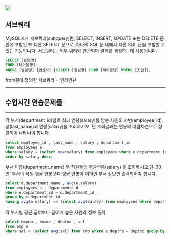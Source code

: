 <img src="https://capsule-render.vercel.app/api?type=waving&color=auto&height=200&section=header&text=서브쿼리&fontSize=90" />

## 서브쿼리
MySQL에서 서브쿼리(subquery)란, SELECT, INSERT, UPDATE 또는 DELETE 문 안에 포함된 
또 다른 SELECT 문으로, 하나의 SQL 문 내에서 다른 SQL 문을 포함할 수 있는 기능입니다. 서브쿼리는 외부 쿼리와 연관되어 결과를 생성하는데 사용됩니다.

```sql
SELECT [컬럼명]
FROM [테이블명]
WHERE [컬럼명] [연산자] (SELECT [컬럼명] FROM [테이블명] WHERE [조건]);
```

from절에 정의한 서브쿼리 = 인라인뷰

<hr>

## 수업시간 연습문제들

<hr>


각 부서(department_id)별로 최고 연봉(salary)를 받는 사원의 사번(employee_id), 성(last_name)과 연봉(salary)을 조회하시오. 단 조회결과는
연봉의 내림차순으로 정렬되어 나타나야 합니다.
```sql
select employee_id , last_name , salary , department_id
from employees e
where salary = (select max(salary) from employees where e.department_id = department_id group by department_id)
order by salary desc;
```

부서 이름(department_name) 별 직원들의 평균연봉(salary) 을 조회하시오.단,'30번’ 부서의 직원 평균 연봉보다 평균 연봉이 이하인 부서 정보만 출력되어야 합니다. 
```sql
select d.department_name , avg(e.salary)
from employees e , departments d
where e.department_id = d.department_id
group by e.department_id
having avg(e.salary) <= (select avg(salary) from employees where department_id = 30);
```

각 부서별 평균 급여보다 급여가 높은 사원의 정보 출력
```sql
select empno , ename , deptno , sal
from emp e
where sal > (select avg(sal) from emp where e.deptno = deptno group by deptno);
```
